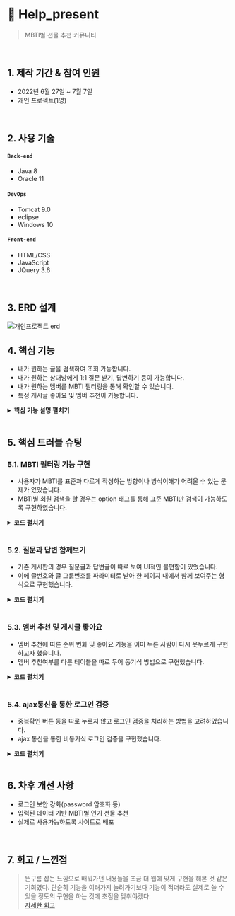 # :pushpin: Help_present
>MBTI별 선물 추천 커뮤니티

</br>

## 1. 제작 기간 & 참여 인원
- 2022년 6월 27일 ~ 7월 7일
- 개인 프로젝트(1명)

</br>

## 2. 사용 기술
#### `Back-end`
  - Java 8
  - Oracle 11
  
#### `DevOps`
  - Tomcat 9.0
  - eclipse
  - Windows 10

#### `Front-end`
  - HTML/CSS
  - JavaScript
  - JQuery 3.6

</br>

## 3. ERD 설계
![개인프로젝트 erd](https://user-images.githubusercontent.com/101315869/188383501-a85071e5-dec4-4f1b-9098-6bae738b1225.jpg)


## 4. 핵심 기능
- 내가 원하는 글을 검색하여 조회 가능합니다.
- 내가 원하는 상대방에게 1:1 질문 받기, 답변하기 등이 가능합니다.
- 내가 원하는 멤버를 MBTI 필터링을 통해 확인할 수 있습니다.
- 특정 게시글 좋아요 및 멤버 추천이 가능합니다.

<details>
<summary><b>핵심 기능 설명 펼치기</b></summary>
<div markdown="1">

### 4.1. 전체 흐름
![개인플젝2](https://user-images.githubusercontent.com/101315869/188384086-cec26664-e79c-4716-ad47-8e46abb03d88.jpg)

### 4.2. 핵심 기능

- **게시글 검색기능** :pushpin: [코드 확인](https://github.com/Aiden125/Help_present/blob/e4527e0f9ceb95f298770604816080632d655803/src/com/pro/present/dao/FreeBoardDao.java#L38-L51)
  - 통합검색을 통해 게시물의 MBTI, 제목, 본문 등을 검색가능하도록 구현했습니다.
  
- **질문글과 답변글 함께보기** :pushpin: [코드 확인](https://github.com/Aiden125/Help_present/blob/e4527e0f9ceb95f298770604816080632d655803/src/com/pro/present/service/BcontentViewService.java#L15-L35)
  - 질문글, 답변글, 댓글보기 서비스를 한 번에 처리하여 한 페이지에서 볼 수 있도록 구현했습니다.

- **멤버 추천 하기** :pushpin: [코드 확인](https://github.com/Aiden125/Help_present/blob/13605ea910b86e60d31f1b7bd5e960cfa6ea5a29/src/com/pro/present/dao/MemberLikeDao.java#L32-L120)
  - 멤버 추천을 했는지 안 했는지에 따라서 추천 혹은 취소가 되도록 동기식 구현했습니다.

</div>
</details>

</br>

## 5. 핵심 트러블 슈팅
### 5.1. MBTI 필터링 기능 구현
- 사용자가 MBTI를 표준과 다르게 작성하는 방향이나 방식이해가 어려울 수 있는 문제가 있었습니다.
- MBTI별 회원 검색을 할 경우는 option 태그를 통해 표준 MBTI만 검색이 가능하도록 구현하였습니다.
<details>
<summary><b>코드 펼치기</b></summary>
<div markdown="1">

https://github.com/Aiden125/Help_present/blob/13605ea910b86e60d31f1b7bd5e960cfa6ea5a29/src/com/pro/present/dao/MemberDao.java#L286-L331
https://github.com/Aiden125/Help_present/blob/13605ea910b86e60d31f1b7bd5e960cfa6ea5a29/WebContent/member/listView.jsp#L42-L70

</div>
</details>

</br>

### 5.2. 질문과 답변 함께보기
- 기존 게시판의 경우 질문글과 답변글이 따로 보여 UI적인 불편함이 있었습니다.
- 이에 글번호와 글 그룹번호를 파라미터로 받아 한 페이지 내에서 함께 보여주는 형식으로 구현했습니다.
<details>
<summary><b>코드 펼치기</b></summary>
<div markdown="1">

https://github.com/Aiden125/Help_present/blob/13605ea910b86e60d31f1b7bd5e960cfa6ea5a29/src/com/pro/present/service/BcontentViewService.java#L15-L35
https://github.com/Aiden125/Help_present/blob/13605ea910b86e60d31f1b7bd5e960cfa6ea5a29/WebContent/freeboard/contentView.jsp#L55-L215

</div>
</details>

</br>

### 5.3. 멤버 추천 및 게시글 좋아요
- 멤버 추천에 따른 순위 변화 및 좋아요 기능을 이미 누른 사람이 다시 못누르게 구현하고자 했습니다.
- 멤버 추천여부를 다룬 테이블을 따로 두어 동기식 방법으로 구현했습니다.

<details>
<summary><b>코드 펼치기</b></summary>
<div markdown="1">

https://github.com/Aiden125/Help_present/blob/13605ea910b86e60d31f1b7bd5e960cfa6ea5a29/src/com/pro/present/dao/MemberLikeDao.java#L32-L120
https://github.com/Aiden125/Help_present/blob/13605ea910b86e60d31f1b7bd5e960cfa6ea5a29/src/com/pro/present/dao/LikeBoardDao.java#L32-L112

</div>
</details>

</br>

### 5.4. ajax통신을 통한 로그인 검증
- 중복확인 버튼 등을 따로 누르지 않고 로그인 검증을 처리하는 방법을 고려하였습니다.
- ajax 통신을 통한 비동기식 로그인 검증을 구현했습니다.

<details>
<summary><b>코드 펼치기</b></summary>
<div markdown="1">

https://github.com/Aiden125/Help_present/blob/13605ea910b86e60d31f1b7bd5e960cfa6ea5a29/WebContent/member/joinView.jsp#L13-L101

</div>
</details>


</br>

## 6. 차후 개선 사항
- 로그인 보안 강화(password 암호화 등)
- 입력된 데이터 기반 MBTI별 인기 선물 추천
- 실제로 사용가능하도록 사이트로 배포

</br>

## 7. 회고 / 느낀점
>뜬구름 잡는 느낌으로 배워가던 내용들을 조금 더 웹에 맞게 구현을 해본 것 같은 기회였다. 단순히 기능을 여러가지 늘려가기보다 기능이 적더라도 실제로 쓸 수 있을 정도의 구현을 하는 것에 초점을 맞춰야겠다.
</br> [자세한 회고](https://dosmallthing.tistory.com/67)
  

  
  
  
